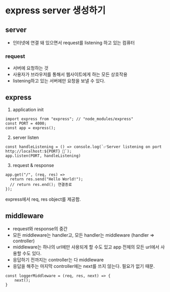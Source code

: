 # express server 생성하기

## server
- 인터넷에 연결 돼 있으면서 request를 listening 하고 있는 컴퓨터

### request
- 서버에 요청하는 것
- 사용자가 브라우저를 통해서 웹사이트에게 하는 모든 상호작용
- listening하고 있는 서버에만 요청을 보낼 수 있다.

## express
1. application init
```
import express from "express"; // "node_modules/express"
const PORT = 4000;
const app = express();
```

2. server listen
```
const handleListening = () => console.log(`✅Server listening on port http://localhost:${PORT} 🚓`);
app.listen(PORT, handleListening)
```

3. request & response
```
app.get("/", (req, res) => 
  return res.send("Hello World!");
  // return res.end(); 연결종료
});
```
express에서 req, res object를 제공함.

## middleware
- request와 response의 중간
- 모든 middleware는 handler고, 모든 handler는 middleware (handler => controller)
- middleware는 하나의 url에만 사용되게 할 수도 있고 app 전체의 모든 url에서 사용할 수도 있다.
- 응답하기 전까지는 controller는 다 middleware
- 응답을 해주는 마지막 controller에는 next를 쓰지 않는다. 필요가 없기 때문.
```
const loggerMiddleware = (req, res, next) => {
    next();
}
```


